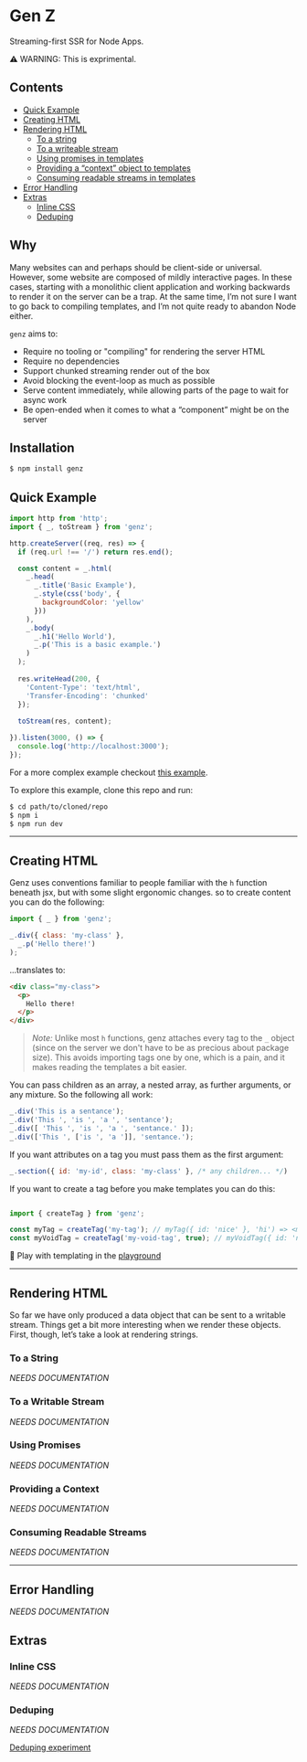 # Gen Z

Streaming-first SSR for Node Apps.

⚠️ WARNING: This is exprimental.

## Contents

- [Quick Example](#quick-example)
- [Creating HTML](#creating-html)
- [Rendering HTML](#rendering-html)
  - [To a string](#to-a-string)
  - [To a writeable stream](#to-a-writable-stream)
  - [Using promises in templates](#using-promises)
  - [Providing a “context” object to templates](#providing-a-context)
  - [Consuming readable streams in templates](#consuming-readable-streams)
- [Error Handling](#error-handling)
- [Extras](#rendering-html)
  - [Inline CSS](#inline-css)
  - [Deduping](#deduping)

## Why

Many websites can and perhaps should be client-side or universal. However, some website are composed of mildly interactive pages. In these cases, starting with a monolithic client application and working backwards to render it on the server can be a trap. At the same time, I’m not sure I want to go back to compiling templates, and I’m not quite ready to abandon Node either.

`genz` aims to:

- Require no tooling or "compiling" for rendering the server HTML
- Require no dependencies
- Support chunked streaming render out of the box
- Avoid blocking the event-loop as much as possible
- Serve content immediately, while allowing parts of the page to wait for async work
- Be open-ended when it comes to what a “component” might be on the server

## Installation

```bash
$ npm install genz
```

## Quick Example

```javascript
import http from 'http';
import { _, toStream } from 'genz';

http.createServer((req, res) => {
  if (req.url !== '/') return res.end();

  const content = _.html(
    _.head(
      _.title('Basic Example'),
      _.style(css('body', {
        backgroundColor: 'yellow'
      }))
    ),
    _.body(
      _.h1('Hello World'),
      _.p('This is a basic example.')
    )
  );
  
  res.writeHead(200, {
    'Content-Type': 'text/html',
    'Transfer-Encoding': 'chunked'
  });
  
  toStream(res, content);

}).listen(3000, () => {
  console.log('http://localhost:3000');
});
```

For a more complex example checkout [this example](example/app.mjs).


To explore this example, clone this repo and run:

```bash
$ cd path/to/cloned/repo
$ npm i
$ npm run dev
```

-----

## Creating HTML

Genz uses conventions familiar to people familiar with the `h` function beneath jsx, but with some slight ergonomic changes. so to create content you can do the following:

```javascript
import { _ } from 'genz';

_.div({ class: 'my-class' },
  _.p('Hello there!')
);
```

...translates to:

```html
<div class="my-class">
  <p>
    Hello there!
  </p>
</div>
```

> _Note:_ Unlike most `h` functions, genz attaches every tag to the `_` object (since on the server we don't have to be as precious about package size). This avoids importing tags one by one, which is a pain, and it makes reading the templates a bit easier.

You can pass children as an array, a nested array, as further arguments, or any mixture. So the following all work:

```javascript
_.div('This is a sentance');
_.div('This ', 'is ', 'a ', 'sentance');
_.div([ 'This ', 'is ', 'a ', 'sentance.' ]);
_.div(['This ', ['is ', 'a ']], 'sentance.');
```

If you want attributes on a tag you must pass them as the first argument:

```javascript
_.section({ id: 'my-id', class: 'my-class' }, /* any children... */)
```

If you want to create a tag before you make templates you can do this:

```javascript

import { createTag } from 'genz';

const myTag = createTag('my-tag'); // myTag({ id: 'nice' }, 'hi') => <my-tag id="nice">hi</my-tag>
const myVoidTag = createTag('my-void-tag', true); // myVoidTag({ id: 'nice' }) => <my-void-tag id="nice">

```

👀 Play with templating in the [playground](https://skiano.github.io/genz/)

------

## Rendering HTML

So far we have only produced a data object that can be sent to a writable stream. Things get a bit more interesting when we render these objects. First, though, let’s take a look at rendering strings.

### To a String

_NEEDS DOCUMENTATION_

### To a Writable Stream

_NEEDS DOCUMENTATION_

### Using Promises

_NEEDS DOCUMENTATION_

### Providing a Context

_NEEDS DOCUMENTATION_

### Consuming Readable Streams

_NEEDS DOCUMENTATION_

------

## Error Handling

_NEEDS DOCUMENTATION_

## Extras

### Inline CSS

_NEEDS DOCUMENTATION_

### Deduping

_NEEDS DOCUMENTATION_

[Deduping experiment](https://bit.ly/genz-example-1)



